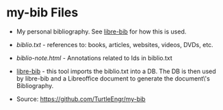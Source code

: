 my-bib Files
============

-   My personal bibliography. See
    [libre-bib](https://github.com/TurtleEngr/libre-bib) for how this is
    used.

-   *biblio.txt* - references to: books, articles, websites, videos,
    DVDs, etc.

-   *biblio-note.html* - Annotations related to Ids in biblio.txt

-   [libre-bib](https://github.com/TurtleEngr/libre-bib) - this tool
    imports the biblio.txt into a DB. The DB is then used by libre-bib
    and a Libreoffice document to generate the document\\\'s
    Bibliography.

-   Source: <https://github.com/TurtleEngr/my-bib>
